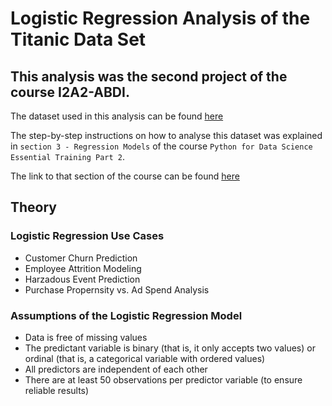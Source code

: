 # Logistic Regression Analysis of the Titanic Data Set

## This analysis was the second project of the course I2A2-ABDI.
The dataset used in this analysis can be found [here](https://github.com/vsvasconcelos/i2a2/blob/main/titanic-data.csv)

The step-by-step instructions on how to analyse this dataset was explained in `section 3 - Regression Models` of the course `Python for Data Science Essential Training Part 2`.

The link to that section of the course can be found [here](https://www.linkedin.com/learning/python-for-data-science-essential-training-part-2/linear-regression?autoplay=true&contextUrn=urn%3Ali%3AlyndaLearningPath%3A5b61ea25498e580437e51859&resume=false)

## Theory

### Logistic Regression Use Cases

* Customer Churn Prediction
* Employee Attrition Modeling
* Harzadous Event Prediction
* Purchase Propernsity vs. Ad Spend Analysis

### Assumptions of the Logistic Regression Model

* Data is free of missing values
* The predictant variable is binary (that is, it only accepts two values) or ordinal (that is, a categorical variable with ordered values)
* All predictors are independent of each other
* There are at least 50 observations per predictor variable (to ensure reliable results)

